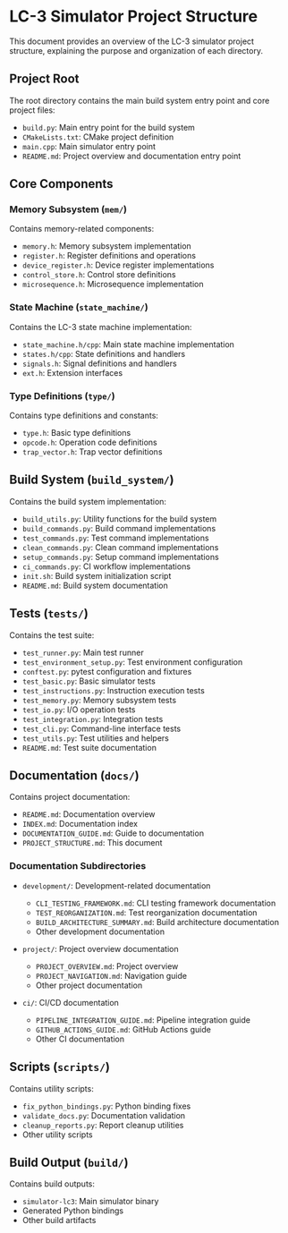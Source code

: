 # LC-3 Simulator Project Structure

This document provides an overview of the LC-3 simulator project structure, explaining the purpose and organization of each directory.

## Project Root

The root directory contains the main build system entry point and core project files:

- `build.py`: Main entry point for the build system
- `CMakeLists.txt`: CMake project definition
- `main.cpp`: Main simulator entry point
- `README.md`: Project overview and documentation entry point

## Core Components

### Memory Subsystem (`mem/`)

Contains memory-related components:

- `memory.h`: Memory subsystem implementation
- `register.h`: Register definitions and operations
- `device_register.h`: Device register implementations
- `control_store.h`: Control store definitions
- `microsequence.h`: Microsequence implementation

### State Machine (`state_machine/`)

Contains the LC-3 state machine implementation:

- `state_machine.h/cpp`: Main state machine implementation
- `states.h/cpp`: State definitions and handlers
- `signals.h`: Signal definitions and handlers
- `ext.h`: Extension interfaces

### Type Definitions (`type/`)

Contains type definitions and constants:

- `type.h`: Basic type definitions
- `opcode.h`: Operation code definitions
- `trap_vector.h`: Trap vector definitions

## Build System (`build_system/`)

Contains the build system implementation:

- `build_utils.py`: Utility functions for the build system
- `build_commands.py`: Build command implementations
- `test_commands.py`: Test command implementations
- `clean_commands.py`: Clean command implementations
- `setup_commands.py`: Setup command implementations
- `ci_commands.py`: CI workflow implementations
- `init.sh`: Build system initialization script
- `README.md`: Build system documentation

## Tests (`tests/`)

Contains the test suite:

- `test_runner.py`: Main test runner
- `test_environment_setup.py`: Test environment configuration
- `conftest.py`: pytest configuration and fixtures
- `test_basic.py`: Basic simulator tests
- `test_instructions.py`: Instruction execution tests
- `test_memory.py`: Memory subsystem tests
- `test_io.py`: I/O operation tests
- `test_integration.py`: Integration tests
- `test_cli.py`: Command-line interface tests
- `test_utils.py`: Test utilities and helpers
- `README.md`: Test suite documentation

## Documentation (`docs/`)

Contains project documentation:

- `README.md`: Documentation overview
- `INDEX.md`: Documentation index
- `DOCUMENTATION_GUIDE.md`: Guide to documentation
- `PROJECT_STRUCTURE.md`: This document

### Documentation Subdirectories

- `development/`: Development-related documentation
  - `CLI_TESTING_FRAMEWORK.md`: CLI testing framework documentation
  - `TEST_REORGANIZATION.md`: Test reorganization documentation
  - `BUILD_ARCHITECTURE_SUMMARY.md`: Build architecture documentation
  - Other development documentation
  
- `project/`: Project overview documentation
  - `PROJECT_OVERVIEW.md`: Project overview
  - `PROJECT_NAVIGATION.md`: Navigation guide
  - Other project documentation
  
- `ci/`: CI/CD documentation
  - `PIPELINE_INTEGRATION_GUIDE.md`: Pipeline integration guide
  - `GITHUB_ACTIONS_GUIDE.md`: GitHub Actions guide
  - Other CI documentation

## Scripts (`scripts/`)

Contains utility scripts:

- `fix_python_bindings.py`: Python binding fixes
- `validate_docs.py`: Documentation validation
- `cleanup_reports.py`: Report cleanup utilities
- Other utility scripts

## Build Output (`build/`)

Contains build outputs:

- `simulator-lc3`: Main simulator binary
- Generated Python bindings
- Other build artifacts
